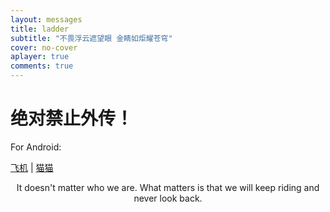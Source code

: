```yaml
---
layout: messages
title: ladder
subtitle: "不畏浮云遮望眼 金睛如炬耀苍穹"
cover: no-cover
aplayer: true
comments: true
---
```


# 绝对禁止外传！

For Android:

[飞机](https://nya-wsl.com/ladder/android-3.5.4.apk) | [猫猫](https://nya-wsl.com/ladder/android-2.5.11.apk)

<center>It doesn't matter who we are. What matters is that we will keep riding and never look back.</center>

